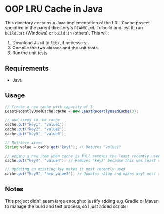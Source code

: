 # OOP LRU Cache in Java

This directory contains a Java implementation of the LRU Cache project specified in the parent
directory's `README.md`. To build and test it, run `build.bat` (Windows) or `build.sh` (others).
This will:

1. Download JUnit to `lib/`, if necessary.
2. Compile the two classes and the unit tests.
3. Run the unit tests.

## Requirements

- Java

## Usage

```java
// Create a new cache with capacity of 3
LeastRecentlyUsedCache cache = new LeastRecentlyUsedCache(3);

// Add items to the cache
cache.put("key1", "value1");
cache.put("key2", "value2");
cache.put("key3", "value3");

// Retrieve items
String value = cache.get("key1"); // Returns "value1"

// Adding a new item when cache is full removes the least recently used item
cache.put("key4", "value4"); // Removes "key2" because this was least recently used

// Updating an existing key makes it most recently used
cache.put("key3", "new_value3"); // Updates value and makes key3 most recently used
```

## Notes

This project didn't seem large enough to justify adding e.g. Gradle or Maven to manage the build
and test process, so I just added scripts.
